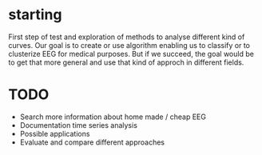 # starting

First step of test and exploration of methods to analyse different kind of curves.
Our goal is to create or use algorithm enabling us to classify or to clusterize EEG for medical purposes. But if we succeed, the goal would be to get that more general and use that kind of approch in different fields.

# TODO

+ Search more information about home made / cheap EEG
+ Documentation time series analysis
+ Possible applications
+ Evaluate and compare different approaches

